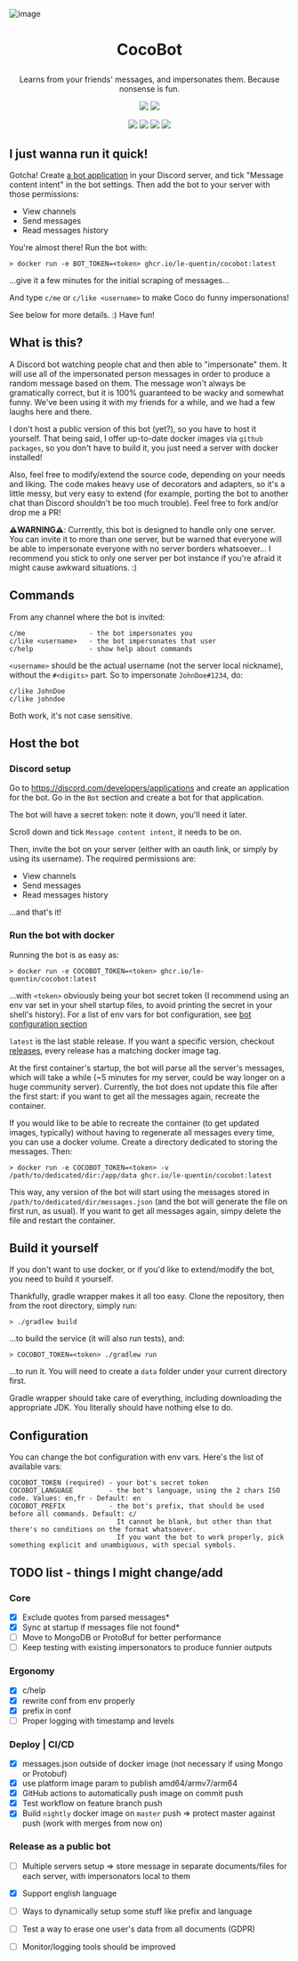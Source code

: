![image](https://user-images.githubusercontent.com/6195955/222922200-45035f29-aaf9-4738-92e5-e9ce6313c687.png)


# <p align=center>CocoBot</p>

<p align=center>Learns from your friends' messages, and impersonates them. Because nonsense is fun.</p>
<p align=center>
<a href="https://github.com/le-quentin/CocoBot/actions/workflows/test-and-build.yaml"><img src="https://img.shields.io/github/actions/workflow/status/le-quentin/CocoBot/test-and-build.yaml"/></a>
<a href="https://github.com/le-quentin/CocoBot/releases"><img src="https://img.shields.io/github/v/release/le-quentin/Cocobot"/></a>
</p>
<p align=center>
<a href="https://github.com/le-quentin/CocoBot/blob/master/LICENSE"><img src="https://img.shields.io/github/license/le-quentin/cocobot"/></a>
<img src="https://img.shields.io/badge/Arch-AMD%20%F0%9F%92%BB-yellow"/> 
<img src="https://img.shields.io/badge/Arch-ARM%F0%9F%8D%87-yellow"/> 
<img src="https://img.shields.io/tokei/lines/github/le-quentin/CocoBot"/>
</p>

## I just wanna run it quick!

Gotcha! Create [a bot application](https://discord.com/developers/docs/getting-started#creating-an-app) in your Discord server, and tick "Message content intent" in the bot settings. Then add the bot to your server with those permissions:
- View channels
- Send messages
- Read messages history

You're almost there! Run the bot with:

```shell
> docker run -e BOT_TOKEN=<token> ghcr.io/le-quentin/cocobot:latest
```

...give it a few minutes for the initial scraping of messages...

And type `c/me` or `c/like <username>` to make Coco do funny impersonations!

See below for more details. :) Have fun!

## What is this?
A Discord bot watching people chat and then able to "impersonate" them. It will use all of the impersonated person
messages in order to produce a random message based on them. The message won't always be gramatically correct, but it is 100% guaranteed to be wacky and somewhat funny.
We've been using it with my friends for a while, and we had a few laughs here and there. 

I don't host a public version of this bot (yet?), so you have to host it yourself. That being said, I offer up-to-date docker images via `github packages`, so you don't have
to build it, you just need a server with docker installed!

Also, feel free to modify/extend the source code, depending on your needs and liking. The code makes heavy use of decorators and adapters, so it's a little messy, but very easy to extend (for example, porting the bot to another chat than Discord shouldn't be too much trouble). Feel free to fork and/or drop me a PR! 

**⚠️WARNING⚠️**: Currently, this bot is designed to handle only one server. You can invite it to more than one server, but be warned that everyone will be able to impersonate everyone with no server borders whatsoever... I recommend you stick to only one server per bot instance if you're afraid it might cause awkward situations. :)

## Commands 

From any channel where the bot is invited:
```
c/me                - the bot impersonates you
c/like <username>   - the bot impersonates that user
c/help              - show help about commands
```

`<username>` should be the actual username (not the server local nickname), without the `#<digits>` part. So to impersonate `JohnDoe#1234`, do:
```
c/like JohnDoe
c/like johndoe
```

Both work, it's not case sensitive.

## Host the bot

### Discord setup 

Go to https://discord.com/developers/applications and create an application for the bot. Go in the `Bot` section and create a bot for that application. 

The bot will have a secret token: note it down, you'll need it later.

Scroll down and tick `Message content intent`, it needs to be on.

Then, invite the bot on your server (either with an oauth link, or simply by using its username). The required permissions are: 
- View channels
- Send messages
- Read messages history

...and that's it!

### Run the bot with docker 

Running the bot is as easy as: 
```shell
> docker run -e COCOBOT_TOKEN=<token> ghcr.io/le-quentin/cocobot:latest
```

...with `<token>` obviously being your bot secret token (I recommend using an env var set in your shell startup files, to avoid printing the secret in your shell's history). For a list of env vars for bot configuration, see [bot configuration section](#configuration)

`latest` is the last stable release. If you want a specific version, checkout [releases](https://github.com/le-quentin/CocoBot/releases), every release has a matching docker image tag.

At the first container's startup, the bot will parse all the server's messages, which will take a while (~5 minutes for my server, could be way longer on a huge community server). Currently, the bot does not update this file after the first start: if you want to get all the messages again, recreate the container.

If you would like to be able to recreate the container (to get updated images, typically) without having to regenerate all messages every time, you can use a docker volume. Create a directory dedicated to storing the messages. Then:

```shell
> docker run -e COCOBOT_TOKEN=<token> -v /path/to/dedicated/dir:/app/data ghcr.io/le-quentin/cocobot:latest
```

This way, any version of the bot will start using the messages stored in `/path/to/dedicated/dir/messages.json` (and the bot will generate the file on first run, as usual). If you want to get all messages again, simpy delete the file and restart the container.

## Build it yourself

If you don't want to use docker, or if you'd like to extend/modify the bot, you need to build it yourself.

Thankfully, gradle wrapper makes it all too easy. Clone the repository, then from the root directory, simply run:

```shell
> ./gradlew build
```

...to build the service (it will also run tests), and:

```shell
> COCOBOT_TOKEN=<token> ./gradlew run
```

...to run it. You will need to create a `data` folder under your current directory first.

Gradle wrapper should take care of everything, including downloading the appropriate JDK. You literally should have nothing else to do.

## Configuration

You can change the bot configuration with env vars. Here's the list of available vars:

```
COCOBOT_TOKEN (required) - your bot's secret token
COCOBOT_LANGUAGE         - the bot's language, using the 2 chars ISO code. Values: en,fr - Default: en
COCOBOT_PREFIX           - the bot's prefix, that should be used before all commands. Default: c/
                           It cannot be blank, but other than that there's no conditions on the format whatsoever.
                           If you want the bot to work properly, pick something explicit and unambiguous, with special symbols.
```

## TODO list - things I might change/add

### Core
- [x] Exclude quotes from parsed messages*
- [x] Sync at startup if messages file not found*
- [ ] Move to MongoDB or ProtoBuf for better performance
- [ ] Keep testing with existing impersonators to produce funnier outputs

### Ergonomy
- [x] c/help
- [x] rewrite conf from env properly
- [x] prefix in conf
- [ ] Proper logging with timestamp and levels

### Deploy | CI/CD
- [x] messages.json outside of docker image (not necessary if using Mongo or Protobuf)
- [x] use platform image param to publish amd64/armv7/arm64
- [x] GitHub actions to automatically push image on commit push
- [x] Test workflow on feature branch push
- [x] Build `nightly` docker image on `master` push => protect master against push (work with merges from now on)

### Release as a public bot
- [ ] Multiple servers setup => store message in separate documents/files for each server, with impersonators local to them
- [x] Support english language
- [ ] Ways to dynamically setup some stuff like prefix and language
- [ ] Test a way to erase one user's data from all documents (GDPR)
- [ ] Monitor/logging tools should be improved

